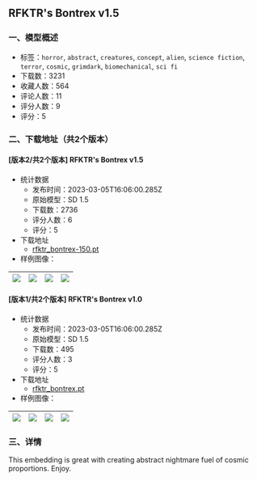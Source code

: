 ## RFKTR's Bontrex v1.5
### 一、模型概述

- 标签：`horror`, `abstract`, `creatures`, `concept`, `alien`, `science fiction`, `terror`, `cosmic`, `grimdark`, `biomechanical`, `sci fi`
- 下载数：3231
- 收藏人数：564
- 评论人数：11
- 评分人数：9
- 评分：5

### 二、下载地址（共2个版本）

#### [版本2/共2个版本] RFKTR's Bontrex v1.5

- 统计数据
  - 发布时间：2023-03-05T16:06:00.285Z
  - 原始模型：SD 1.5
  - 下载数：2736
  - 评分人数：6
  - 评分：5
- 下载地址
  - [rfktr_bontrex-150.pt](https://civitai.com/api/download/models/6165)
- 样例图像：

| <img src="https://image.civitai.com/xG1nkqKTMzGDvpLrqFT7WA/1ecbf6bf-69b6-4eb6-9bae-63764ba05100/width=450/53815.jpeg" /> | <img src="https://image.civitai.com/xG1nkqKTMzGDvpLrqFT7WA/4e9e12c4-34dd-4df9-ebd0-8b0d5f9c8100/width=450/53814.jpeg" /> | <img src="https://image.civitai.com/xG1nkqKTMzGDvpLrqFT7WA/a777b455-3cd7-4415-a71f-c3e242657700/width=450/53813.jpeg" /> | <img src="https://image.civitai.com/xG1nkqKTMzGDvpLrqFT7WA/1caf4020-ef84-45cf-2a2d-b2bd8af30800/width=450/53812.jpeg" /> |
| ---- | ---- | ---- | ---- |

#### [版本1/共2个版本] RFKTR's Bontrex v1.0

- 统计数据
  - 发布时间：2023-03-05T16:06:00.285Z
  - 原始模型：SD 1.5
  - 下载数：495
  - 评分人数：3
  - 评分：5
- 下载地址
  - [rfktr_bontrex.pt](https://civitai.com/api/download/models/5919)
- 样例图像：

| <img src="https://image.civitai.com/xG1nkqKTMzGDvpLrqFT7WA/f587d849-24b7-4ab0-90a5-1ca6431cd400/width=450/49892.jpeg" /> | <img src="https://image.civitai.com/xG1nkqKTMzGDvpLrqFT7WA/3e07ab85-cf23-46ef-444d-2af8c9a5d700/width=450/49905.jpeg" /> | <img src="https://image.civitai.com/xG1nkqKTMzGDvpLrqFT7WA/b38827f5-325a-4f6e-a7d4-01cdd2e9d000/width=450/49904.jpeg" /> | <img src="https://image.civitai.com/xG1nkqKTMzGDvpLrqFT7WA/63647a8b-9488-459a-4b97-2e1716803e00/width=450/49903.jpeg" /> |
| ---- | ---- | ---- | ---- |


### 三、详情
<p>This embedding is great with creating abstract nightmare fuel of cosmic proportions. Enjoy. </p>
